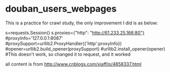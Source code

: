 # douban_users_webpages

This is a practice for crawl study, the only improvement I did is as below:

s=requests.Session()
s.proxies={"http": "http://61.233.25.166:80"}
#proxyInfo='127.0.0.1:8087'
#proxySupport=urllib2.ProxyHandler({'http':proxyInfo})
#opener=urllib2.build_opener(proxySupport)
#urllib2.install_opener(opener)
#This doesn't work, so changed it to request, and it worked

all content is from http://www.cnblogs.com/xiaff/p/4858337.html

